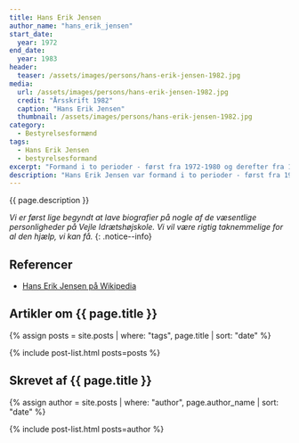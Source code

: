 ```yaml
---
title: Hans Erik Jensen
author_name: "hans_erik_jensen"
start_date: 
  year: 1972
end_date:
  year: 1983
header:
  teaser: /assets/images/persons/hans-erik-jensen-1982.jpg
media: 
  url: /assets/images/persons/hans-erik-jensen-1982.jpg
  credit: "Årsskrift 1982"
  caption: "Hans Erik Jensen"
  thumbnail: /assets/images/persons/hans-erik-jensen-1982.jpg
category:
  - Bestyrelsesformænd
tags:
  - Hans Erik Jensen
  - bestyrelsesformand
excerpt: "Formand i to perioder - først fra 1972-1980 og derefter fra 1981-1983, da Vagn Mikkelsen døde."
description: "Hans Erik Jensen var formand i to perioder - først fra 1972-1980 og derefter fra 1981-1983, da Vagn Mikkelsen døde."
---
```


{{ page.description }}

_Vi er først lige begyndt at lave biografier på nogle af de væsentlige personligheder på Vejle Idrætshøjskole. Vi vil være rigtig taknemmelige for al den hjælp, vi kan få._
{: .notice--info}

## Referencer

- [Hans Erik Jensen på Wikipedia](https://da.wikipedia.org/wiki/Hans_Erik_Jensen)

## Artikler om {{ page.title }}

{% assign posts = site.posts | where: "tags", page.title | sort: "date" %}

{% include post-list.html posts=posts %}

## Skrevet af {{ page.title }}

{% assign author = site.posts | where: "author", page.author_name | sort: "date" %}

{% include post-list.html posts=author %}
